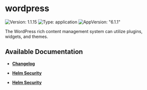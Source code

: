 # wordpress

![Version: 1.1.15](https://img.shields.io/badge/Version-1.1.15-informational?style=flat-square) ![Type: application](https://img.shields.io/badge/Type-application-informational?style=flat-square) ![AppVersion: "6.1.1"](https://img.shields.io/badge/AppVersion-"6.1.1"-informational?style=flat-square)

The WordPress rich content management system can utilize plugins, widgets, and themes.

## Available Documentation

- [**Changelog**](CHANGELOG)

- [**Helm Security**](container-security)

- [**Helm Security**](helm-security)

